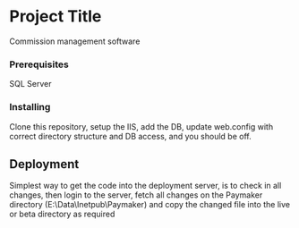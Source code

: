 ﻿# Project Title

Commission management software


### Prerequisites
SQL Server


### Installing

Clone this repository, setup the IIS, add the DB, update web.config with correct directory structure and DB access, and you should be off.

## Deployment

Simplest way to get the code into the deployment server, is to check in all changes, then login to the server, fetch all changes on the Paymaker directory (E:\Data\Inetpub\Paymaker) and copy the changed file into the live or beta directory as required 

